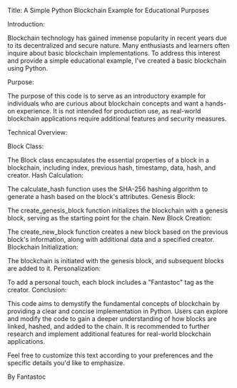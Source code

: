 Title: A Simple Python Blockchain Example for Educational Purposes

Introduction:

Blockchain technology has gained immense popularity in recent years due to its decentralized and secure nature. Many enthusiasts and learners often inquire about basic blockchain implementations. To address this interest and provide a simple educational example, I've created a basic blockchain using Python.

Purpose:

The purpose of this code is to serve as an introductory example for individuals who are curious about blockchain concepts and want a hands-on experience. It is not intended for production use, as real-world blockchain applications require additional features and security measures.

Technical Overview:

Block Class:

The Block class encapsulates the essential properties of a block in a blockchain, including index, previous hash, timestamp, data, hash, and creator.
Hash Calculation:

The calculate_hash function uses the SHA-256 hashing algorithm to generate a hash based on the block's attributes.
Genesis Block:

The create_genesis_block function initializes the blockchain with a genesis block, serving as the starting point for the chain.
New Block Creation:

The create_new_block function creates a new block based on the previous block's information, along with additional data and a specified creator.
Blockchain Initialization:

The blockchain is initiated with the genesis block, and subsequent blocks are added to it.
Personalization:

To add a personal touch, each block includes a "Fantastoc" tag as the creator.
Conclusion:

This code aims to demystify the fundamental concepts of blockchain by providing a clear and concise implementation in Python. Users can explore and modify the code to gain a deeper understanding of how blocks are linked, hashed, and added to the chain. It is recommended to further research and implement additional features for real-world blockchain applications.

Feel free to customize this text according to your preferences and the specific details you'd like to emphasize.

By Fantastoc
